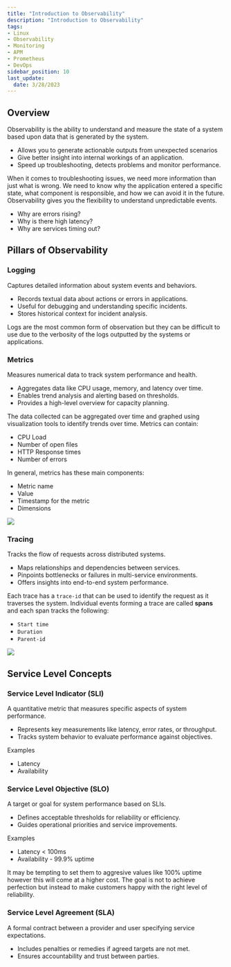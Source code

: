 ```yaml
---
title: "Introduction to Observability"
description: "Introduction to Observability"
tags: 
- Linux
- Observability
- Monitoring 
- APM
- Prometheus
- DevOps
sidebar_position: 10
last_update:
  date: 3/28/2023
---
```



## Overview 

Observability is the ability to understand and measure the state of a system based upon data that is generated by the system.

- Allows you to generate actionable outputs from unexpected scenarios
- Give better insight into internal workings of an application.
- Speed up troubleshooting, detects problems and monitor performance.

When it comes to troubleshooting issues, we need more information than just what is wrong. We need to know why the application entered a specific state, what component is responsible, and how we can avoid it in the future. Observability gives you the flexibility to understand unpredictable events.

- Why are errors rising?
- Why is there high latency?
- Why are services timing out?

## Pillars of Observability


### Logging

Captures detailed information about system events and behaviors.  

- Records textual data about actions or errors in applications.  
- Useful for debugging and understanding specific incidents.  
- Stores historical context for incident analysis.  

Logs are the most common form of observation but they can be difficult to use due to the verbosity of the logs outputted by the systems or applications.

### Metrics

Measures numerical data to track system performance and health.  

- Aggregates data like CPU usage, memory, and latency over time.  
- Enables trend analysis and alerting based on thresholds.  
- Provides a high-level overview for capacity planning.  

The data collected can be aggregated over time and graphed using visualization tools to identify trends over time. Metrics can contain: 

- CPU Load
- Number of open files
- HTTP Response times  
- Number of errors

In general, metrics has these main components:

- Metric name 
- Value
- Timestamp for the metric
- Dimensions

![](/img/docs/12102024-observability-metrics.png)

### Tracing

Tracks the flow of requests across distributed systems.  

- Maps relationships and dependencies between services.  
- Pinpoints bottlenecks or failures in multi-service environments.  
- Offers insights into end-to-end system performance.  
    
Each trace has a `trace-id` that can be used to identify the request as it traverses the system. Individual events forming a trace are called **spans** and each span tracks the following:

- `Start time`
- `Duration`
- `Parent-id`

![](/img/docs/12102024-observability-tracing.png)

## Service Level Concepts

### Service Level Indicator (SLI)  

A quantitative metric that measures specific aspects of system performance.  

- Represents key measurements like latency, error rates, or throughput.  
- Tracks system behavior to evaluate performance against objectives.  

Examples

- Latency
- Availability

### Service Level Objective (SLO)  

A target or goal for system performance based on SLIs.  

- Defines acceptable thresholds for reliability or efficiency.  
- Guides operational priorities and service improvements.  

Examples

- Latency < 100ms
- Availability - 99.9% uptime

It may be tempting to set them to aggresive values like 100% uptime however this will come at a higher cost. The goal is not to achieve perfection but instead to make customers happy with the right level of reliability.

### Service Level Agreement (SLA)  

A formal contract between a provider and user specifying service expectations.  

- Includes penalties or remedies if agreed targets are not met.  
- Ensures accountability and trust between parties.  